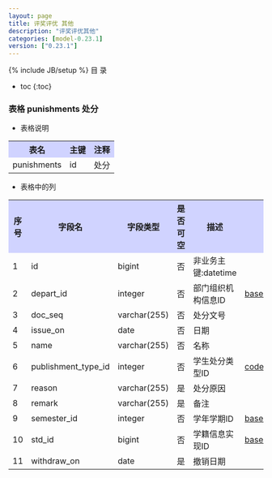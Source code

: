 ```yaml
---
layout: page
title: 评奖评优 其他
description: "评奖评优其他"
categories: [model-0.23.1]
version: ["0.23.1"]
---
```

{% include JB/setup %}
 目  录

* toc
{:toc}



### 表格 punishments 处分

  * 表格说明

<table class="table table-bordered table-striped table-condensed">
<tr><th style="background-color:#D0D3FF">表名</th><th style="background-color:#D0D3FF">主键</th><th style="background-color:#D0D3FF">注释</th>  </tr>
<tr><td>punishments</td><td>id</td><td>处分</td>  </tr>
</table>

  * 表格中的列

<table class="table table-bordered table-striped table-condensed">
<tr><th style="background-color:#D0D3FF" class="text-center">序号</th><th style="background-color:#D0D3FF">字段名</th><th style="background-color:#D0D3FF">字段类型</th><th style="background-color:#D0D3FF" class="text-center">是否可空</th><th style="background-color:#D0D3FF">描述</th><th style="background-color:#D0D3FF">引用表</th>  </tr>
<tr><td class="text-center">1</td><td>id</td><td>bigint</td><td class="text-center">否</td><td>非业务主键:datetime</td><td></td>  </tr>
<tr><td class="text-center">2</td><td>depart_id</td><td>integer</td><td class="text-center">否</td><td>部门组织机构信息ID</td><td>           <a href="/model/base/common/user.html#表格-departments-部门组织机构信息">base.departments</a>
</td>  </tr>
<tr><td class="text-center">3</td><td>doc_seq</td><td>varchar(255)</td><td class="text-center">否</td><td>处分文号</td><td></td>  </tr>
<tr><td class="text-center">4</td><td>issue_on</td><td>date</td><td class="text-center">否</td><td>日期</td><td></td>  </tr>
<tr><td class="text-center">5</td><td>name</td><td>varchar(255)</td><td class="text-center">否</td><td>名称</td><td></td>  </tr>
<tr><td class="text-center">6</td><td>publishment_type_id</td><td>integer</td><td class="text-center">否</td><td>学生处分类型ID</td><td>           <a href="/model/code/std.html#表格-std_punishment_types-学生处分类型">code.std_punishment_types</a>
</td>  </tr>
<tr><td class="text-center">7</td><td>reason</td><td>varchar(255)</td><td class="text-center">是</td><td>处分原因</td><td></td>  </tr>
<tr><td class="text-center">8</td><td>remark</td><td>varchar(255)</td><td class="text-center">是</td><td>备注</td><td></td>  </tr>
<tr><td class="text-center">9</td><td>semester_id</td><td>integer</td><td class="text-center">否</td><td>学年学期ID</td><td>           <a href="/model/base/edu/misc.html#表格-semesters-学年学期">base.semesters</a>
</td>  </tr>
<tr><td class="text-center">10</td><td>std_id</td><td>bigint</td><td class="text-center">否</td><td>学籍信息实现ID</td><td>           <a href="/model/base/edu/core.html#表格-students-学籍信息实现">base.students</a>
</td>  </tr>
<tr><td class="text-center">11</td><td>withdraw_on</td><td>date</td><td class="text-center">是</td><td>撤销日期</td><td></td>  </tr>
</table>


